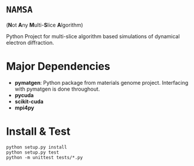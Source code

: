 # ``NAMSA`` 
(**N**ot **A**ny **M**ulti-**S**lice **A**lgorithm) 

Python Project for multi-slice algorithm based simulations of dynamical electron diffraction. 

# Major Dependencies
- __pymatgen__: Python package from materials genome project. Interfacing with pymatgen is done throughout.
- __pycuda__
- __scikit-cuda__
- __mpi4py__

# Install & Test
```
python setup.py install
python setup.py test
python -m unittest tests/*.py
```

